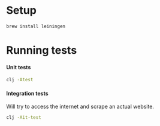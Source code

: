 
# Setup

```bash
brew install leiningen
```

# Running tests

#### Unit tests

```bash
clj -Atest
```

#### Integration tests
Will try to access the internet and scrape an actual website.
```bash
clj -Ait-test
```